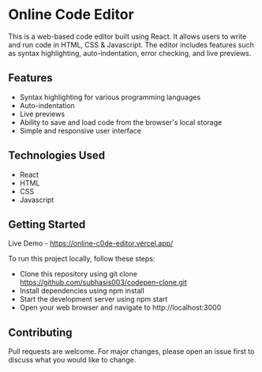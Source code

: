 
# Online Code Editor

This is a web-based code editor built using React. It allows users to write and run code in HTML, CSS & Javascript. The editor includes features such as syntax highlighting, auto-indentation, error checking, and live previews.



## Features

- Syntax highlighting for various programming languages
- Auto-indentation
- Live previews
- Ability to save and load code from the browser's local storage
- Simple and responsive user interface


## Technologies Used
- React
- HTML
- CSS 
- Javascript
## Getting Started

Live Demo - https://online-c0de-editor.vercel.app/

To run this project locally, follow these steps:
- Clone this repository using git clone https://github.com/subhasis003/codepen-clone.git
- Install dependencies using npm install
- Start the development server using npm start
- Open your web browser and navigate to http://localhost:3000
## Contributing
Pull requests are welcome. For major changes, please open an issue first to discuss what you would like to change.
